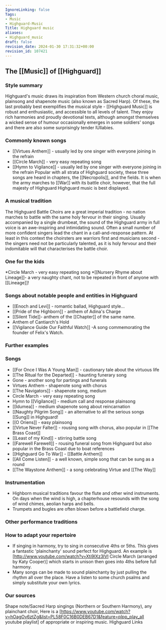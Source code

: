 ```yaml
---
IgnoreLinking: false
Tags:
- Music
- Highguard-Music
Title: Highguard music
aliases:
- Highguard_music
draft: false
revision_date: 2024-01-30 17:31:32+00:00
revision_id: 107421
---
```


## The [[Music]] of [[Highguard]]
### Style summary
Highguard's music draws its inspiration from Western church choral music, plainsong and shapenote music (also known as Sacred Harp). Of these, the last probably best exemplifies the musical style - [[Highguard Music]] is robust and enthusiastic, and accessible to all levels of talent. They enjoy rich harmonies and proudly devotional texts, although amongst themselves a wicked sense of humour occasionally emerges in some soldiers' songs and there are also some surprisingly tender lUllabies.
### Commonly known songs
* [[Virtues Anthem]] - usually led by one singer with everyone joining in the refrain
* [[Circle March]] - very easy repeating song
* [[Hymn to Vigilance]] - usually led by one singer with everyone joining in the refrain
Popular with all strata of Highguard society, these three songs are heard in chapters, the [[Necropolis]], and the fields. It is when the army marches to [[War]] with its battle choir, however, that the full majesty of Highguard Highguard music is best displayed.
### A musical tradition
The Highguard Battle Choirs are a great imperial tradition - no nation marches to battle with the same holy fervour in their singing. Usually accompanied by a single drumbeat, the sound of the Highguard army in full voice is an awe-inspiring and intimidating sound. Often a small number of more confident singers lead the chant in a call-and-response pattern. At least in this context the choirsters are warriors first and musicians second - the singers need not be particularly talented, as it is holy fervour and their indomitable will that characterises the battle choir.
### One for the kids
*Circle March - very easy repeating song
*[[Nursery Rhyme about Lineage]]- a very naughty chant, not to be repeated in front of anyone with [[Lineage]]!
### Songs about notable people and entities in Highguard
* [[Enoch and Levi]] - romantic ballad, Highguard style...
* [[Pride of the Highborn]] - anthem of Adina's Charge
* [[Silent Tide]]- anthem of the [[Chapter]] of the same name.
* Anthem of Cantiarch's Hold
* [[Vigilance Guide Our Faithful Watch]] -A song commemorating the founder of Felix's Watch.
### Further examples
### Songs
* [[For Once I Was A Young Man]] - cautionary tale about the virtuous life
* [[The Ritual for the Departed]] - haunting funerary song
* Gone - another song for partings and funerals
* Virtues Anthem - shapenote song with chorus
* [[The Navigators]] - shapenote song, medium
* Circle March - very easy repeating song
* Hymn to [[Vigilance]] - medium call and response plainsong 
* [[Idumea]] - medium shapenote song about reincarnation
* [[Naughty Pilgrim Song]] - an alternative to all the serious songs [[Sung]] in Highguard!
* [[O Oriens]] - easy plainsong
* [[Virtue Never Falter]] - rousing song with chorus, also popular in [[The Brass Coast]]
* [[Least of my Kind]] - stirring battle song
* [[Farewell Farewell]] - rousing funeral song from Highguard but also popular in the Brass Coast due to boat references 
* [[Highguard Go To War]] - [[Battle Anthem]]
* [[All Come Listen]] - a well known, simple song that can be sung as a round
* [[The Waystone Anthem]] - a song celebrating Virtue and [[The Way]]
### Instrumentation
* Highborn musical traditions favour the flute and other wind instruments. On days when the wind is high, a chapterhouse resounds with the song of wind chimes, aeolian harps and bells.
* Trumpets and bugles are often blown before a battlefield charge.
### Other performance traditions
### How to adapt your repertoire
* If singing in harmony, try to sing in consecutive 4ths or 5ths. This gives a fantastic 'plainchanty' sound perfect for Highguard. An example is [http://www.youtube.com/watch?v=Xti9lXz3lVI Circle March (arranged by Katy Cooper)] which starts in unison then goes into 4ths before full harmony.
* Many songs can be made to sound plainchanty by just pulling the rhythm all over the place. Have a listen to some church psalms and simply substitute your own lyrics.
### Our sources
Shape note/Sacred Harp singings (Northern or Southern Harmony), any plainchant choir,
Here is a [https://www.youtube.com/watch?v=hOagOv6ztZg&list=PL58F0C16B0DEB67D1&feature=plpp_play_all youtube playlist] of appropriate or inspiring music.
Highguard Links
